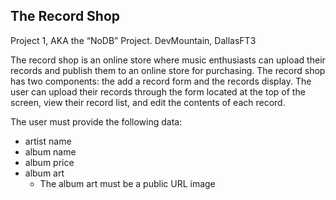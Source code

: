 ## The Record Shop
Project 1, AKA the “NoDB” Project. DevMountain, DallasFT3

The record shop is an online store where music enthusiasts can upload their records and publish them to an online store for purchasing. The record shop has two components: the add a record form and the records display. The user can upload their records through the form located at the top of the screen, view their record list, and edit the contents of each record.

The user must provide the following data:
* artist name
* album name
* album price
* album art
  * The album art must be a public URL image





